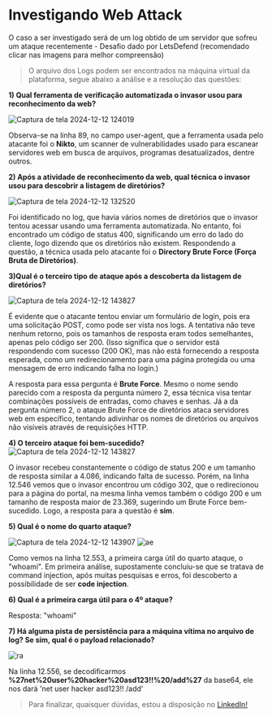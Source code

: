 # Investigando Web Attack

O caso a ser investigado será de um log obtido de um servidor que sofreu um ataque recentemente - Desafio dado por LetsDefend (recomendado clicar nas imagens para melhor compreensão)

>O arquivo dos Logs podem ser encontrados na máquina virtual da plataforma, segue abaixo a análise e a resolução das questões:

**1) Qual ferramenta de verificação automatizada o invasor usou para reconhecimento da web?**

![Captura de tela 2024-12-12 124019](https://github.com/user-attachments/assets/dea0fffb-a405-4d37-9671-d4e473820978)

Observa-se na linha 89, no campo user-agent, que a ferramenta usada pelo atacante foi o **Nikto**, um scanner de vulnerabilidades usado para escanear servidores web em busca de arquivos, programas desatualizados, dentre outros.

**2) Após a atividade de reconhecimento da web, qual técnica o invasor usou para descobrir a listagem de diretórios?**

![Captura de tela 2024-12-12 132520](https://github.com/user-attachments/assets/498a2f7b-5b2f-47bd-96e9-d55f9825dff8)

Foi identificado no log, que havia vários nomes de diretórios que o invasor tentou acessar usando uma ferramenta automatizada. No entanto, foi encontrado um código de status 400, significando um erro do lado do cliente, logo dizendo que os diretórios não existem.
Respondendo a questão, a técnica usada pelo atacante foi o **Directory Brute Force (Força Bruta de Diretórios)**.

**3)Qual é o terceiro tipo de ataque após a descoberta da listagem de diretórios?**

![Captura de tela 2024-12-12 143827](https://github.com/user-attachments/assets/0c75d97a-c59f-4dd4-9de2-741e709607b3)

É evidente que o atacante tentou enviar um formulário de login, pois era uma solicitação POST, como pode ser vista nos logs. A tentativa não teve nenhum retorno, pois os tamanhos de resposta eram todos semelhantes, apenas pelo código ser 200.
(Isso significa que o servidor está respondendo com sucesso (200 OK), mas não está fornecendo a resposta esperada, como um redirecionamento para uma página protegida ou uma mensagem de erro indicando falha no login.)

A resposta para essa pergunta é **Brute Force**. Mesmo o nome sendo parecido com a resposta da pergunta número 2, essa técnica visa tentar combinações possíveis de entradas, como chaves e senhas. Já a da pergunta número 2, o ataque Brute Force de diretórios ataca servidores web em específico, tentando adivinhar os nomes de diretórios ou arquivos não visíveis através de requisições HTTP.

**4) O terceiro ataque foi bem-sucedido?**
![Captura de tela 2024-12-12 143827](https://github.com/user-attachments/assets/a734d374-59f4-4d60-9ef9-8ff947c2a21b)

O invasor recebeu constantemente o código de status 200 e um tamanho de resposta similar a 4.086, indicando falta de sucesso. Porém, na linha 12.546 vemos que o invasor encontrou um código 302, que o redirecionou para a página do portal, na mesma linha vemos também o 
código 200 e um tamanho de resposta maior de 23.369, sugerindo um Brute Force bem-sucedido. Logo, a resposta para a questão é **sim**.

**5) Qual é o nome do quarto ataque?**

![Captura de tela 2024-12-12 143907](https://github.com/user-attachments/assets/ccab6411-7bf8-4883-9c1a-33ff86af3c3c)
![ae](https://github.com/user-attachments/assets/ff042fb9-e020-406e-aa5b-6357cfc07ff9)

Como vemos na linha 12.553, a primeira carga útil do quarto ataque, o "whoami". Em primeira análise, supostamente concluiu-se que se tratava de command injection, após muitas pesquisas e erros, foi descoberto a possibilidade de ser **code injection**.

**6) Qual é a primeira carga útil para o 4º ataque?**

Resposta: "whoami"

**7) Há alguma pista de persistência para a máquina vítima no arquivo de log? Se sim, qual é o payload relacionado?**

![ra](https://github.com/user-attachments/assets/cfa39b23-9f89-4707-9dcb-2075c232d87d)

Na linha 12.556, se decodificarmos **%27net%20user%20hacker%20asd123!!%20/add%27** da base64, ele nos dará 'net user hacker asd123!! /add'

>Para finalizar, quaisquer dúvidas, estou a disposição no <a href= "https://www.linkedin.com/in/iwnetoo/">LinkedIn!</a>
